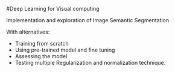 #Deep Learning for Visual computing

Implementation and exploration of Image Semantic Segmentation

With alternatives:
- Training from scratch
- Using pre-trained model and fine tuning
- Assessing the model
- Testing multiple Regularization and normalization technique.

